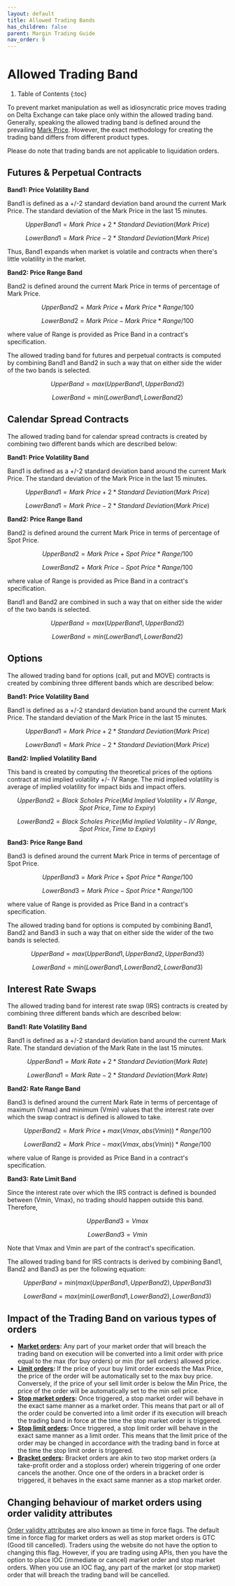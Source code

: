 ```yaml
---
layout: default
title: Allowed Trading Bands
has_children: false
parent: Margin Trading Guide
nav_order: 9
---
```


# Allowed Trading Band

1. Table of Contents
{:toc}

To prevent market manipulation as well as idiosyncratic price moves trading on Delta Exchange can take place only within the allowed trading band. Generally, speaking the allowed trading band is defined around the prevailing [Mark Price]({{site.baseurl}}/docs/trading-guide/fair-price/#fair-price-marking). However, the exact methodology for creating the trading band differs from different product types. 

Please do note that trading bands are not applicable to liquidation orders.

## Futures & Perpetual Contracts

**Band1: Price Volatility Band**

Band1 is defined as a +/-2 standard deviation band around the current Mark Price. The standard deviation of the Mark Price in the last 15 minutes. 

$$UpperBand1=Mark\ Price + 2 * Standard\ Deviation (Mark\ Price)$$

$$LowerBand1 = Mark\ Price - 2 * Standard\ Deviation (Mark\ Price)$$

Thus, Band1 expands when market is volatile and contracts when there's little volatility in the market.


**Band2: Price Range Band**

Band2 is defined around the current Mark Price in terms of percentage of Mark Price. 

$$UpperBand2=Mark\ Price + Mark\ Price * Range/ 100 $$

$$LowerBand2 = Mark\ Price - Mark\ Price * Range/ 100 $$

where value of Range is provided as Price Band in a contract's specification.

The allowed trading band for futures and perpetual contracts is computed by combining Band1 and Band2 in such a way that on either side the wider of the two bands is selected.

$$UpperBand = max (UpperBand1, UpperBand2)$$

$$LowerBand = min (LowerBand1, LowerBand2)$$

## Calendar Spread Contracts

The allowed trading band for calendar spread contracts is created by combining two different bands which are described below:

**Band1: Price Volatility Band**

Band1 is defined as a +/-2 standard deviation band around the current Mark Price. The standard deviation of the Mark Price in the last 15 minutes. 

$$UpperBand1=Mark\ Price + 2 * Standard\ Deviation (Mark\ Price)$$

$$LowerBand1 = Mark\ Price - 2 * Standard\ Deviation (Mark\ Price)$$

**Band2: Price Range Band**

Band2 is defined around the current Mark Price in terms of percentage of Spot Price. 

$$UpperBand2=Mark\ Price + Spot\ Price * Range/100$$

$$LowerBand2 = Mark\ Price - Spot\ Price * Range/100$$

where value of Range is provided as Price Band in a contract's specification.

Band1 and Band2 are combined in such a way that on either side the wider of the two bands is selected.

$$UpperBand = max (UpperBand1, UpperBand2)$$

$$LowerBand = min (LowerBand1, LowerBand2)$$


## Options

The allowed trading band for options (call, put and MOVE) contracts is created by combining three different bands which are described below:

**Band1: Price Volatility Band**

Band1 is defined as a +/-2 standard deviation band around the current Mark Price. The standard deviation of the Mark Price in the last 15 minutes. 

$$UpperBand1=Mark\ Price + 2 * Standard\ Deviation (Mark\ Price)$$

$$LowerBand1 = Mark\ Price - 2 * Standard\ Deviation (Mark\ Price)$$

**Band2: Implied Volatility Band**

This band is created by computing the theoretical prices of the options contract at mid implied volatility +/- IV Range. The mid implied volatility is average of implied volatility for impact bids and impact offers.

$$UpperBand2 = Black\ Scholes\ Price (Mid\ Implied\ Volatility + IV\ Range, Spot\ Price, Time\ to\ Expiry)$$


$$LowerBand2 = Black\ Scholes\ Price (Mid\ Implied\ Volatility - IV\ Range, Spot\ Price, Time\ to\ Expiry)$$

**Band3: Price Range Band**

Band3 is defined around the current Mark Price in terms of percentage of Spot Price. 

$$UpperBand3=Mark\ Price + Spot\ Price * Range/100$$

$$LowerBand3 = Mark\ Price - Spot\ Price * Range/100$$

where value of Range is provided as Price Band in a contract's specification.

The allowed trading band for options is computed by combining Band1, Band2 and Band3 in such a way that on either side the wider of the two bands is selected.

$$UpperBand = max (UpperBand1, UpperBand2, UpperBand3)$$

$$LowerBand = min (LowerBand1, LowerBand2, LowerBand3)$$

## Interest Rate Swaps

The allowed trading band for interest rate swap (IRS) contracts is created by combining three different bands which are described below:

**Band1: Rate Volatility Band**

Band1 is defined as a +/-2 standard deviation band around the current Mark Rate. The standard deviation of the Mark Rate in the last 15 minutes. 

$$UpperBand1=Mark\ Rate + 2 * Standard\ Deviation (Mark\ Rate)$$

$$LowerBand1 = Mark\ Rate - 2 * Standard\ Deviation (Mark\ Rate)$$

**Band2: Rate Range Band**

Band3 is defined around the current Mark Rate in terms of percentage of maximum (Vmax) and minimum (Vmin) values that the interest rate over which the swap contract is defined is allowed to take.

$$UpperBand2=Mark\ Price + max (Vmax, abs(Vmin)) * Range/100$$

$$LowerBand2=Mark\ Price - max (Vmax, abs(Vmin)) * Range/100$$

where value of Range is provided as Price Band in a contract's specification.

**Band3: Rate Limit Band**

Since the interest rate over which the IRS contract is defined is bounded between (Vmin, Vmax), no trading should happen outside this band. Therefore,

$$UpperBand3 = Vmax $$

$$LowerBand3=Vmin$$

Note that Vmax and Vmin are part of the contract's specification.

The allowed trading band for IRS contracts is derived by combining Band1, Band2 and Band3 as per the following equation:

$$UpperBand = min (max (UpperBand1, UpperBand2), UpperBand3)$$

$$LowerBand = max (min (LowerBand1, LowerBand2), LowerBand3)$$


## Impact of the Trading Band on various types of orders

- **[Market orders]({{site.baseurl}}/docs/trading-guide/OrderTypes/#market-orders):** Any part of your market order that will breach the trading band on execution will be converted into a limit order with price equal to the max (for buy orders) or min (for sell orders) allowed price.
- **[Limit orders]({{site.baseurl}}/docs/trading-guide/OrderTypes/#limit-orders):** If the price of your buy limit order exceeds the Max Price, the price of the order will be automatically set to the max buy price. Conversely, if the price of your sell limit order is below the Min Price, the price of the order will be automatically set to the min sell price.
- **[Stop market orders]({{site.baseurl}}/docs/trading-guide/OrderTypes/#stop-orders):** Once triggered, a stop market order will behave in the exact same manner as a market order. This means that part or all of the order could be converted into a limit order if its execution will breach the trading band in force at the time the stop market order is triggered.
- **[Stop limit orders]({{site.baseurl}}/docs/trading-guide/OrderTypes/#stop-orders):** Once triggered, a stop limit order will behave in the exact same manner as a limit order. This means that the limit price of the order may be changed in accordance with the trading band in force at the time the stop limit order is triggered.
- **[Bracket orders]({{site.baseurl}}/docs/trading-guide/OrderTypes/#bracket-orders):** Bracket orders are akin to two stop market orders (a take-profit order and a stoploss order) wherein triggering of one order cancels the another. Once one of the orders in a bracket order is triggered, it behaves in the exact same manner as a stop market order.

## Changing behaviour of market orders using order validity attributes
[Order validity attributes]({{site.baseurl}}/docs/trading-guide/OrderTypes/#order-validity-attributes) are also known as time in force flags. The default time in force flag for market orders as well as stop market orders is GTC (Good till cancelled). Traders using the website do not have the option to changing this flag. However, if you are trading using APIs, then you have the option to place IOC (immediate or cancel) market order and stop market orders. When you use an IOC flag, any part of the market (or stop market) order that will breach the trading band will be cancelled.